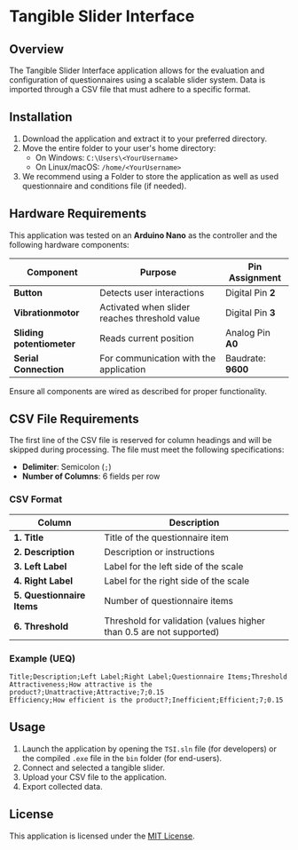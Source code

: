 # Tangible Slider Interface

## Overview
The Tangible Slider Interface application allows for the evaluation and configuration of questionnaires using a scalable slider system. Data is imported through a CSV file that must adhere to a specific format.

## Installation
1. Download the application and extract it to your preferred directory.
2. Move the entire folder to your user's home directory:
   - On Windows: `C:\Users\<YourUsername>`
   - On Linux/macOS: `/home/<YourUsername>`
3. We recommend using a Folder to store the application as well as used questionnaire and conditions file (if needed).

## Hardware Requirements
This application was tested on an **Arduino Nano** as the controller and the following hardware components:

| Component                  | Purpose                                       | Pin Assignment  |
|----------------------------|-----------------------------------------------|-----------------|
| **Button**                 | Detects user interactions                     | Digital Pin **2** |
| **Vibrationmotor**| Activated when slider reaches threshold value | Digital Pin **3** |
| **Sliding potentiometer**        | Reads current position                       | Analog Pin **A0** |
| **Serial Connection**      | For communication with the application       | Baudrate: **9600** |

Ensure all components are wired as described for proper functionality.

## CSV File Requirements
The first line of the CSV file is reserved for column headings and will be skipped during processing. The file must meet the following specifications:
- **Delimiter**: Semicolon (`;`)
- **Number of Columns**: 6 fields per row

### CSV Format
| Column          | Description                                |
|-----------------|--------------------------------------------|
| **1. Title**    | Title of the questionnaire item            |
| **2. Description**| Description or instructions                |
| **3. Left Label**| Label for the left side of the scale       |
| **4. Right Label**| Label for the right side of the scale      |
| **5. Questionnaire Items**| Number of questionnaire items          |
| **6. Threshold** | Threshold for validation (values higher than 0.5 are not supported)                  |

### Example (UEQ)
```csv
Title;Description;Left Label;Right Label;Questionnaire Items;Threshold
Attractiveness;How attractive is the product?;Unattractive;Attractive;7;0.15
Efficiency;How efficient is the product?;Inefficient;Efficient;7;0.15
```

## Usage
1. Launch the application by opening the `TSI.sln` file (for developers) or the compiled `.exe` file in the `bin` folder (for end-users).
2. Connect and selected a tangible slider.
3. Upload your CSV file to the application.
4. Export collected data.

## License
This application is licensed under the [MIT License](LICENSE).
